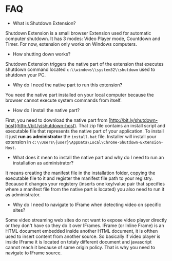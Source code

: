 # FAQ

* What is Shutdown Extension?

Shutdown Extension is a small browser Extension used for automatic computer shutdown. It has 3 modes: Video Player mode, Countdown and Timer. For now, extension only works on Windows computers.

* How shutting down works?

Shutdown Extension triggers the native part of the extension that executes shutdown command located `c:\\windows\\system32\\shutdown` used to shutdown your PC.

* Why do I need the native part to run this extension?

You need the native part installed on your local computer because the browser cannot execute system commands from itself.

* How do I install the native part?

First, you need to download the native part from [http://bit.ly/shutdown-host](http://bit.ly/shutdown-host). That zip file contains an install script and executable file that represents the native part of your application. To install it just **run as administrator** the `install.bat` file. Installer will install your extension in `c:\\Users\{user}\AppData\Local\Chrome-Shutdown-Extension-Host`.

* What does it mean to install the native part and why do I need to run an installation as administrator?

It means creating the manifest file in the installation folder, copying the executable file to it and register the manifest file path to your registry. Because it changes your registery (inserts one key/value pair that specifies where a manifest file from the native part is located) you also need to run it as administrator.

* Why do I need to navigate to IFrame when detecting video on specific sites?

Some video streaming web sites do not want to expose video player directly or they don't have so they do it over IFrames. IFrame (or Inline Frame) is an HTML document embedded inside another HTML document, it is ofthen used to insert content from another source. So basically if video player is inside IFrame it is located on totaly different document and javascript cannot reach it because of same origin policy. That is why you need to navigate to IFrame source.
